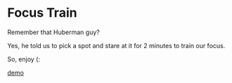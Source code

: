 # Focus Train

Remember that Huberman guy?

Yes, he told us to pick a spot and stare at it for 2 minutes to train our focus.

So, enjoy (:

[demo](https://focustrain.vervel.app)
